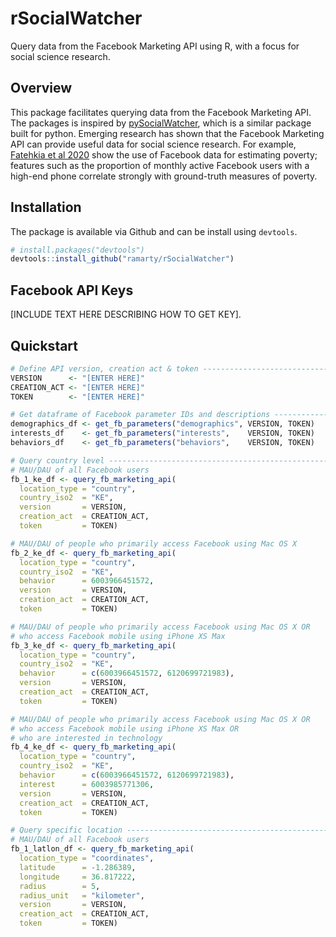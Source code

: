 # rSocialWatcher

Query data from the Facebook Marketing API using R, with a focus for social science research.

## Overview

This package facilitates querying data from the Facebook Marketing API. The packages is inspired by [pySocialWatcher](https://github.com/maraujo/pySocialWatcher), which is a similar package built for python. Emerging research has shown that the Facebook Marketing API can provide useful data for social science research. For example, [Fatehkia et al 2020](https://ojs.aaai.org//index.php/ICWSM/article/view/7361) show the use of Facebook data for estimating poverty; features such as the proportion of monthly active Facebook users with a high-end phone correlate strongly with ground-truth measures of poverty.

## Installation
The package is available via Github and can be install using `devtools`.

```r
# install.packages("devtools")
devtools::install_github("ramarty/rSocialWatcher")
```

## Facebook API Keys

[INCLUDE TEXT HERE DESCRIBING HOW TO GET KEY].

## Quickstart
```r
# Define API version, creation act & token -------------------------------------
VERSION      <- "[ENTER HERE]"
CREATION_ACT <- "[ENTER HERE]"
TOKEN        <- "[ENTER HERE]"

# Get dataframe of Facebook parameter IDs and descriptions ---------------------
demographics_df <- get_fb_parameters("demographics", VERSION, TOKEN)
interests_df    <- get_fb_parameters("interests",    VERSION, TOKEN)
behaviors_df    <- get_fb_parameters("behaviors",    VERSION, TOKEN)

# Query country level ----------------------------------------------------------
# MAU/DAU of all Facebook users
fb_1_ke_df <- query_fb_marketing_api(
  location_type = "country",
  country_iso2  = "KE",
  version       = VERSION,
  creation_act  = CREATION_ACT,
  token         = TOKEN)

# MAU/DAU of people who primarily access Facebook using Mac OS X
fb_2_ke_df <- query_fb_marketing_api(
  location_type = "country",
  country_iso2  = "KE",
  behavior      = 6003966451572,
  version       = VERSION,
  creation_act  = CREATION_ACT,
  token         = TOKEN)

# MAU/DAU of people who primarily access Facebook using Mac OS X OR
# who access Facebook mobile using iPhone XS Max
fb_3_ke_df <- query_fb_marketing_api(
  location_type = "country",
  country_iso2  = "KE",
  behavior      = c(6003966451572, 6120699721983),
  version       = VERSION,
  creation_act  = CREATION_ACT,
  token         = TOKEN)

# MAU/DAU of people who primarily access Facebook using Mac OS X OR
# who access Facebook mobile using iPhone XS Max OR
# who are interested in technology
fb_4_ke_df <- query_fb_marketing_api(
  location_type = "country",
  country_iso2  = "KE",
  behavior      = c(6003966451572, 6120699721983),
  interest      = 6003985771306,
  version       = VERSION,
  creation_act  = CREATION_ACT,
  token         = TOKEN)

# Query specific location ------------------------------------------------------
# MAU/DAU of all Facebook users
fb_1_latlon_df <- query_fb_marketing_api(
  location_type = "coordinates",
  latitude      = -1.286389,
  longitude     = 36.817222,
  radius        = 5,
  radius_unit   = "kilometer",
  version       = VERSION,
  creation_act  = CREATION_ACT,
  token         = TOKEN)

```
